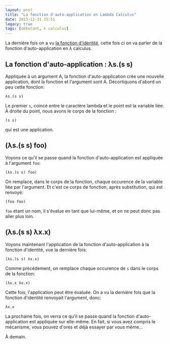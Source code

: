 ```yaml
---
layout: post
title: "La fonction d'auto-application en Lambda Calculus"
date: 2013-12-31 15:51
legacy: true
tags: [débutant, λ calculus]
---
```




La dernière fois on a vu [la fonction d'identité](http://lkdjiin.github.io/blog/2013/12/28/la-fonction-didentite-en-lambda-calculus/), cette fois ci on
va parler de la fonction d'auto-application en λ calculus.

<!-- more -->

La fonction d'auto-application : λs.(s s)
-----------------------------------------

Appliquée à un argument A, la fonction d'auto-application crée une nouvelle
application, dont la fonction et l'argument sont A. Décortiquons d'abord un peu cette
fonction:

    λs.(s s)

Le premier `s`, coincé entre le caractère lambda et le point est la
variable liée. À droite du point, nous avons le corps de la fonction :

    (s s)

qui est une application.

(λs.(s s) foo)
--------------

Voyons ce qu'il se passe quand la fonction d'auto-application est appliquée
à l'argument `foo`:

    (λs.(s s) foo)

On remplace, dans le corps de la fonction, chaque occurence de la variable liée
par l'argument. Et c'est ce corps de fonction, après substitution, qui
est renvoyé:

    (foo foo)

`foo` étant un nom, il s'évalue en tant que lui-même, et on ne peut donc
pas aller plus loin.

(λs.(s s) λx.x)
---------------

Voyons maintenant l'application de la fonction d'auto-application à la
fonction d'identité, vue la dernière fois:

    (λs.(s s) λx.x)

Comme précédement, on remplace chaque occurence de `s` dans le corps de
la fonction:

    (λx.x λx.x)

Cette fois, l'application peut être évaluée. On a vu la dernière fois
que la fonction d'identité renvoyait l'argument, donc:

    λx.x

La prochaine fois, on verra ce qu'il se passe quand la fonction
d'auto-application est appliquée sur elle-même. En fait, si vous avez
compris le mécanisme, vous pouvez d'ores et déjà essayer par vous même…



À demain.



